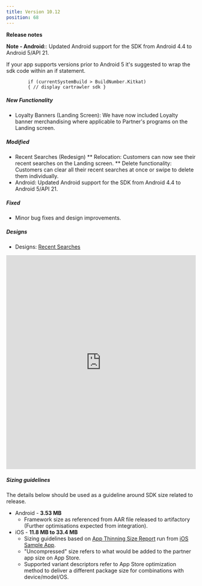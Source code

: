 ```yaml
---
title: Version 10.12
position: 68
---
```

**Release notes**

**Note - Android:**: Updated Android support for the SDK from Android 4.4 to Android 5/API 21.

If your app supports versions prior to Android 5 it's suggested to wrap the sdk code within an if statement.
          
            if (currentSystemBuild > BuildNumber.Kitkat)
            { // display cartrawler sdk }
           

##### New Functionality
* Loyalty Banners (Landing Screen): We have now included Loyalty banner merchandising where applicable to Partner's programs on the Landing screen.


##### Modified
* Recent Searches (Redesign)
 ** Relocation: Customers can now see their recent searches on the Landing screen.
 ** Delete functionality: Customers can clear all their recent searches at once or swipe to delete them individually.
* Android: Updated Android support for the SDK from Android 4.4 to Android 5/API 21.
 

##### Fixed
* Minor bug fixes and design improvements.

##### Designs
* Designs: <a href="https://app.abstract.com/share/bc2e93ff-63bb-4002-a513-ec6a69c53be5?collectionId=09f00ab3-f8e6-4290-8a4e-da8a4d36a262&collectionLayerId=29d89044-14dd-47f3-afc5-e989dfd057c3&present=true&preview=false&sha=37b4e79021ad10244c8b6889ba1cbd926ebd349d" target="_blank">Recent Searches</a>
<style>
.responsive-wrap iframe{ max-width: 100%;}
</style>
<div class="responsive-wrap">
  <iframe src="https://app.abstract.com/embed/bc2e93ff-63bb-4002-a513-ec6a69c53be5" frameborder="0" width="960" height="569" allowfullscreen="true" mozallowfullscreen="true" webkitallowfullscreen="true"></iframe>
</div>
 
   
##### Sizing guidelines
The details below should be used as a guideline around SDK size related to release.
* Android - **3.53 MB**
  * Framework size as referenced from AAR file released to artifactory (Further optimisations expected from integration).
* iOS - **11.8 MB to 33.4 MB**
  * Sizing guidelines based on <a href="https://github.com/cartrawler/cartrawler.github.io/blob/master/ios-report.txt" target="_blank">App Thinning Size Report</a> run from <a href="https://github.com/cartrawler/cartrawler-ios-integration" target="_blank">iOS Sample App</a>.
  * "Uncompressed" size refers to what would be added to the partner app size on App Store.
  * Supported variant descriptors refer to App Store optimization method to deliver a different package size for combinations with device/model/OS.